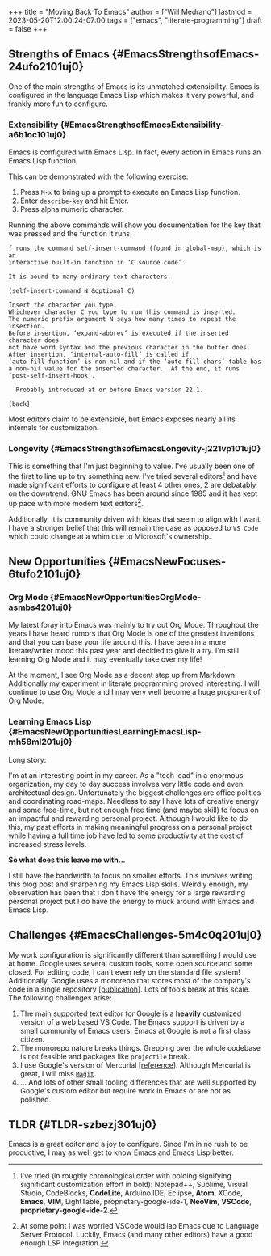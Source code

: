 +++
title = "Moving Back To Emacs"
author = ["Will Medrano"]
lastmod = 2023-05-20T12:00:24-07:00
tags = ["emacs", "literate-programming"]
draft = false
+++

## Strengths of Emacs {#EmacsStrengthsofEmacs-24ufo2101uj0}

One of the main strengths of Emacs is its unmatched extensibility. Emacs is
configured in the language Emacs Lisp which makes it very powerful, and frankly
more fun to configure.


### Extensibility {#EmacsStrengthsofEmacsExtensibility-a6b1oc101uj0}

Emacs is configured with Emacs Lisp. In fact, every action in Emacs runs an
Emacs Lisp function.

This can be demonstrated with the following exercise:

1.  Press `M-x` to bring up a prompt to execute an Emacs Lisp function.
2.  Enter `describe-key` and hit Enter.
3.  Press alpha numeric character.

Running the above commands will show you documentation for the key that was
pressed and the function it runs.

```text
f runs the command self-insert-command (found in global-map), which is an
interactive built-in function in ‘C source code’.

It is bound to many ordinary text characters.

(self-insert-command N &optional C)

Insert the character you type.
Whichever character C you type to run this command is inserted.
The numeric prefix argument N says how many times to repeat the insertion.
Before insertion, ‘expand-abbrev’ is executed if the inserted character does
not have word syntax and the previous character in the buffer does.
After insertion, ‘internal-auto-fill’ is called if
‘auto-fill-function’ is non-nil and if the ‘auto-fill-chars’ table has
a non-nil value for the inserted character.  At the end, it runs
‘post-self-insert-hook’.

  Probably introduced at or before Emacs version 22.1.

[back]
```

Most editors claim to be extensible, but Emacs exposes nearly all its internals
for customization.


### Longevity {#EmacsStrengthsofEmacsLongevity-j221vp101uj0}

This is something that I'm just beginning to value. I've usually been one of the
first to line up to try something new. I've tried several editors[^fn:1] and have made
significant efforts to configure at least 4 other ones, 2 are debatably on the
downtrend. GNU Emacs has been around since 1985 and it has kept up pace with
more modern text editors[^fn:2].

Additionally, it is community driven with ideas that seem to align with I
want. I have a stronger belief that this will remain the case as opposed to `VS
Code` which could change at a whim due to Microsoft's ownership.


## New Opportunities {#EmacsNewFocuses-6tufo2101uj0}


### Org Mode {#EmacsNewOpportunitiesOrgMode-asmbs4201uj0}

My latest foray into Emacs was mainly to try out Org Mode. Throughout the years
I have heard rumors that Org Mode is one of the greatest inventions and that you
can base your life around this. I have been in a more literate/writer mood this
past year and decided to give it a try. I'm still learning Org Mode and it may
eventually take over my life!

At the moment, I see Org Mode as a decent step up from Markdown. Additionally my
experiment in literate programming proved interesting. I will continue to use
Org Mode and I may very well become a huge proponent of Org Mode.


### Learning Emacs Lisp {#EmacsNewOpportunitiesLearningEmacsLisp-mh58ml201uj0}

Long story:

I'm at an interesting point in my career. As a "tech lead" in a enormous
organization, my day to day success involves very little code and even
architectural design. Unfortunately the biggest challenges are office politics
and coordinating road-maps. Needless to say I have lots of creative energy and
some free-time, but not enough free time (and maybe skill) to focus on an
impactful and rewarding personal project. Although I would like to do this, my
past efforts in making meaningful progress on a personal project while having a
full time job have led to some productivity at the cost of increased stress
levels.

**So what does this leave me with...**

I still have the bandwidth to focus on smaller efforts. This involves writing
this blog post and sharpening my Emacs Lisp skills. Weirdly enough, my
observation has been that I don't have the energy for a large rewarding personal
project but I do have the energy to muck around with Emacs and Emacs Lisp.


## Challenges {#EmacsChallenges-5m4c0q201uj0}

My work configuration is significantly different than something I would use at
home. Google uses several custom tools, some open source and some closed. For
editing code, I can't even rely on the standard file system! Additionally,
Google uses a monorepo that stores most of the company's code in a single
repository [[publication]​](https://research.google/pubs/pub45424/). Lots of tools break at this scale. The following
challenges arise:

1.  The main supported text editor for Google is a **heavily** customized version of
    a web based VS Code. The Emacs support is driven by a small community of
    Emacs users. Emacs at Google is not a first class citizen.
2.  The monorepo nature breaks things. Grepping over the whole codebase is not
    feasible and packages like `projectile` break.
3.  I use Google's version of Mercurial [[reference]​](http://www.primordia.com/blog/2010/01/23/why-google-uses-mercurial-over-git/). Although Mercurial is
    great, I will miss [`Magit`](https://magit.vc/).
4.  ... And lots of other small tooling differences that are well supported by
    Google's custom editor but require work in Emacs or are not as polished.


## TLDR {#TLDR-szbezj301uj0}

Emacs is a great editor and a joy to configure. Since I'm in no rush to be
productive, I may as well get to know Emacs and Emacs Lisp better.

[^fn:1]: I've tried (in roughly chronological order with bolding signifying
    significant customization effort in bold): Notepad++, Sublime, Visual Studio,
    CodeBlocks, ****CodeLite****, Arduino IDE, Eclipse, ****Atom****, XCode, ****Emacs****,
    ****VIM****, LightTable, proprietary-google-ide-1, ****NeoVim****, ****VSCode****,
    ****proprietary-google-ide-2****.
[^fn:2]: At some point I was worried VSCode would lap Emacs due to Language Server
    Protocol. Luckily, Emacs (and many other editors) have a good enough LSP
    integration.